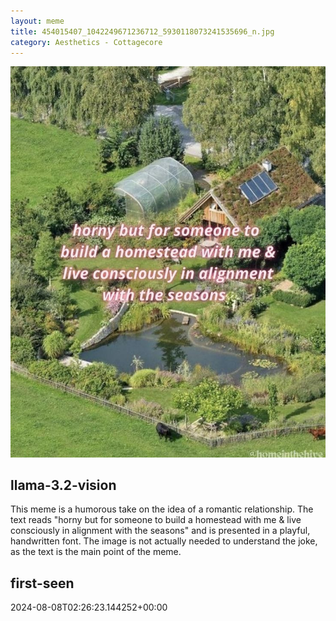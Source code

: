 ```yaml
---
layout: meme
title: 454015407_1042249671236712_5930118073241535696_n.jpg
category: Aesthetics - Cottagecore
---
```


<div markdown="0"><a href="454015407_1042249671236712_5930118073241535696_n.jpg"><img class="photo" src="454015407_1042249671236712_5930118073241535696_n.jpg" /></a>

<h2>llama-3.2-vision</h2>
<p title="Llama-3.2-11B is a really good model that probably gets the visual details right but doesn't understand literary or media references, and often fails to accurately represent the physical arrangement of objects and the implied relationships between the objects.">This meme is a humorous take on the idea of a romantic relationship. The text reads &quot;horny but for someone to build a homestead with me &amp; live consciously in alignment with the seasons&quot; and is presented in a playful, handwritten font. The image is not actually needed to understand the joke, as the text is the main point of the meme.</p>

<h2>first-seen</h2>
<p title="Because Git doesn't preserve file modification times, this metadata file contains the file's modification time when it was added to the library.">2024-08-08T02:26:23.144252+00:00</p>

</div>

